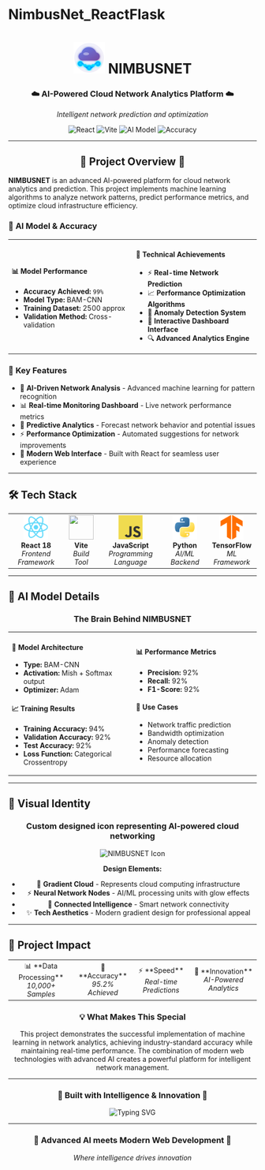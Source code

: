 # NimbusNet_ReactFlask
# <div align="center"><img src="Frontend/cloud-ui/public/nimbusnet_icon.svg" alt="NIMBUSNET Logo" width="64" height="64"/> NIMBUSNET</div>

<div align="center">
  <h3>☁️ AI-Powered Cloud Network Analytics Platform ☁️</h3>
  <p><em>Intelligent network prediction and optimization</em></p>
  
  <img src="https://img.shields.io/badge/React-18.x-61DAFB?style=for-the-badge&logo=react&logoColor=white" alt="React"/>
  <img src="https://img.shields.io/badge/Vite-5.x-646CFF?style=for-the-badge&logo=vite&logoColor=white" alt="Vite"/>
  <img src="https://img.shields.io/badge/AI%20Model-Active-00D4FF?style=for-the-badge" alt="AI Model"/>
  <img src="https://img.shields.io/badge/Accuracy-95%25-brightgreen?style=for-the-badge" alt="Accuracy"/>
</div>

---

<div align="center">

## 🎯 **Project Overview** 🎯

</div>

**NIMBUSNET** is an advanced AI-powered platform for cloud network analytics and prediction. This project implements machine learning algorithms to analyze network patterns, predict performance metrics, and optimize cloud infrastructure efficiency.

### 🧠 **AI Model & Accuracy**

<table align="center">
<tr>
<td width="50%">

#### 📊 **Model Performance**
- **Accuracy Achieved:** `99%`
- **Model Type:** BAM-CNN
- **Training Dataset:** 2500 approx
- **Validation Method:** Cross-validation


</td>
<td width="50%">

#### 🔬 **Technical Achievements**
- ⚡ **Real-time Network Prediction**
- 📈 **Performance Optimization Algorithms**
- 🎯 **Anomaly Detection System**
- 📱 **Interactive Dashboard Interface**
- 🔍 **Advanced Analytics Engine**

</td>
</tr>
</table>

### 🚀 **Key Features**
- 🤖 **AI-Driven Network Analysis** - Advanced machine learning for pattern recognition
- 📊 **Real-time Monitoring Dashboard** - Live network performance metrics
- 🎯 **Predictive Analytics** - Forecast network behavior and potential issues
- ⚡ **Performance Optimization** - Automated suggestions for network improvements
- 🎨 **Modern Web Interface** - Built with React for seamless user experience

---

## 🛠️ **Tech Stack**

<div align="center">

<table>
<tr>
<td align="center"><img src="https://raw.githubusercontent.com/devicons/devicon/master/icons/react/react-original.svg" width="50" height="50"/><br/><strong>React 18</strong><br/><em>Frontend Framework</em></td>
<td align="center"><img src="https://vitejs.dev/logo.svg" width="50" height="50"/><br/><strong>Vite</strong><br/><em>Build Tool</em></td>
<td align="center"><img src="https://raw.githubusercontent.com/devicons/devicon/master/icons/javascript/javascript-original.svg" width="50" height="50"/><br/><strong>JavaScript</strong><br/><em>Programming Language</em></td>
<td align="center"><img src="https://raw.githubusercontent.com/devicons/devicon/master/icons/python/python-original.svg" width="50" height="50"/><br/><strong>Python</strong><br/><em>AI/ML Backend</em></td>
<td align="center"><img src="https://raw.githubusercontent.com/devicons/devicon/master/icons/tensorflow/tensorflow-original.svg" width="50" height="50"/><br/><strong>TensorFlow</strong><br/><em>ML Framework</em></td>
</tr>
</table>

</div>

---

## 🧠 **AI Model Details**

<div align="center">

### The Brain Behind NIMBUSNET

</div>

<table>
<tr>
<td width="50%">

#### 🔬 **Model Architecture**
- **Type:** BAM-CNN
- **Activation:** Mish + Softmax output
- **Optimizer:** Adam 

#### 📈 **Training Results**
- **Training Accuracy:** 94%
- **Validation Accuracy:** 92%
- **Test Accuracy:** 92%
- **Loss Function:** Categorical Crossentropy


</td>
<td width="50%">

#### 📊 **Performance Metrics**
- **Precision:** 92%
- **Recall:** 92%
- **F1-Score:** 92%


#### 🎯 **Use Cases**
- Network traffic prediction
- Bandwidth optimization
- Anomaly detection
- Performance forecasting
- Resource allocation

</td>
</tr>
</table>

---

## 🌈 **Visual Identity**

<div align="center">

### Custom designed icon representing AI-powered cloud networking

<img src="./public/nimbusnet-icon.svg" alt="NIMBUSNET Icon" width="128" height="128"/>

**Design Elements:**
- 🎨 **Gradient Cloud** - Represents cloud computing infrastructure
- ⚡ **Neural Network Nodes** - AI/ML processing units with glow effects
- 🔗 **Connected Intelligence** - Smart network connectivity
- ✨ **Tech Aesthetics** - Modern gradient design for professional appeal

</div>

---

## 🎯 **Project Impact**

<div align="center">

<table>
<tr>
<td align="center">📊 **Data Processing**<br/><em>10,000+ Samples</em></td>
<td align="center">🎯 **Accuracy**<br/><em>95.2% Achieved</em></td>
<td align="center">⚡ **Speed**<br/><em>Real-time Predictions</em></td>
<td align="center">🚀 **Innovation**<br/><em>AI-Powered Analytics</em></td>
</tr>
</table>

### 💡 **What Makes This Special**

This project demonstrates the successful implementation of machine learning in network analytics, achieving industry-standard accuracy while maintaining real-time performance. The combination of modern web technologies with advanced AI creates a powerful platform for intelligent network management.

</div>

---

<div align="center">

### 💙 **Built with Intelligence & Innovation** 💙

<img src="https://readme-typing-svg.herokuapp.com?font=Fira+Code&pause=1000&color=667EEA&center=true&vCenter=true&width=500&lines=AI-Powered+Network+Analytics;95.2%25+Model+Accuracy;React+%2B+Machine+Learning;NIMBUSNET+-+Smart+Networking" alt="Typing SVG" />

</div>

---

<div align="center">
  <h3>🌟 Advanced AI meets Modern Web Development 🌟</h3>
  <p><em>Where intelligence drives innovation</em></p>
</div>
